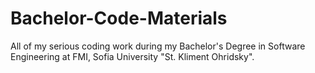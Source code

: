 # Bachelor-Code-Materials
All of my serious coding work during my Bachelor's Degree in Software Engineering at FMI, Sofia University "St. Kliment Ohridsky".
